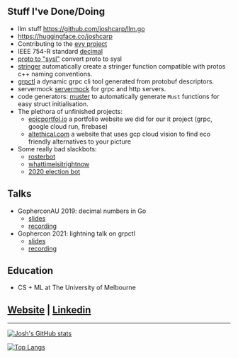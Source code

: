 ## Stuff I've Done/Doing
- llm stuff https://github.com/joshcarp/llm.go
- https://huggingface.co/joshcarp
- Contributing to the [evy project](https://github.com/evylang)
- IEEE 754-R standard [decimal](https://github.com/anz-bank/decimal)
- [proto to "sysl"](https://github.com/anz-bank/protoc-gen-sysl) convert proto to sysl
- [stringer](https://github.com/joshcarp/protoc-gen-stringer) automatically create a stringer function compatible with protos c++ naming conventions.
- [grpctl](https://github.com/joshcarp/grpctl) a dynamic grpc cli tool generated from protobuf descriptors.
- servermock [servermock](https://github.com/joshcarp/servermock) for grpc and http servers.
- code generators: [muster](https://github.com/joshcarp/muster) to automatically generate `Must` functions for easy struct initialisation.
- The plethora of unfinished projects:
  - [epicportfol.io](https://github.com/joshcarp/epicportfol.io) a portfolio website we did for our it project (grpc, google cloud run, firebase)
  - [altethical.com](https://github.com/joshcarp/altethical) a website that uses gcp cloud vision to find eco friendly alternatives to your picture
- Some really bad slackbots: 
  - [rosterbot](https://github.com/joshcarp/rosterbot)
  - [whattimeisitrightnow](https://github.com/joshcarp/whattimeisitrightnow)
  - [2020 election bot](https://github.com/joshcarp/election-bot)

## Talks
- GopherconAU 2019: decimal numbers in Go
    - [slides](https://joshcarp.com/talks-decimal/#/">slides)
    - [recording](https://www.youtube.com/watch?v=F5rUM4GAs6A&feature=youtu.be) 
- Gophercon 2021: lightning talk on grpctl
    - [slides](https://joshcarp.com/talks-grpctl)
    - [recording](https://www.youtube.com/watch?v=XnPHI6cCL7E&t=10673s)

## Education
- CS + ML at The University of Melbourne

## [Website](https://joshcarp.com) | [Linkedin](https://www.linkedin.com/in/joshcarp/)

---

[![Josh's GitHub stats](https://github-readme-stats.vercel.app/api?username=joshcarp)](https://github.com/joshcarp/github-readme-stats)

[![Top Langs](https://github-readme-stats.vercel.app/api/top-langs/?username=joshcarp)](https://github.com/anuraghazra/github-readme-stats)
